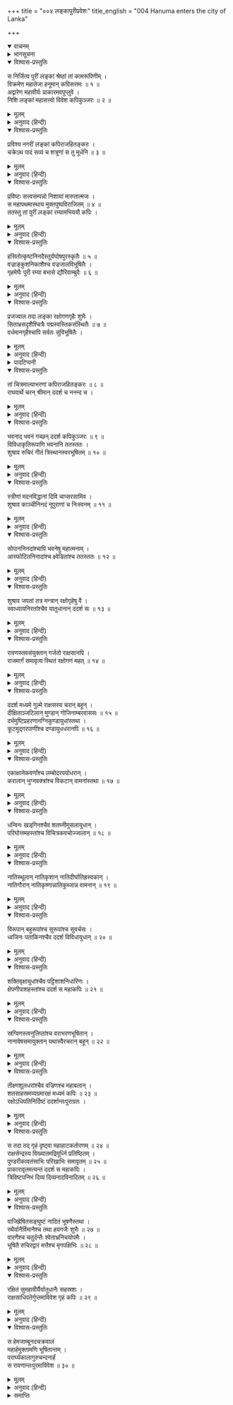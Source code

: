 +++
title = "००४ लङ्कापुरीप्रवेशः"
title_english = "004 Hanuma enters the city of Lanka"

+++
<details open><summary>वाचनम्</summary>
<div caption="श्रीराम-हरिसीताराममूर्ति-घनपाठिभ्यां वचनम्" class="audioEmbed" src="https://archive.org/download/Ramayana-recitation-Sriram-harisItArAmamUrti-Ghanapaati-v2/Kanda_5/Kanda_5_SK-004-Hanuma_enters_the_city_of_Lanka.mp3"></div>
</details>

<details><summary>भागसूचना</summary>

4. हनुमान् जी का लंकापुरी एवं रावणके अन्तःपुरमें प्रवेश
</details>

<details open><summary>विश्वास-प्रस्तुतिः</summary>

स निर्जित्य पुरीं लङ्कां श्रेष्ठां तां कामरूपिणीम् ।  
विक्रमेण महातेजा हनूमान् कपिसत्तमः ॥ १ ॥  
अद्वारेण महावीर्यः प्राकारमवपुप्लुवे ।  
निशि लङ्कां महासत्त्वो विवेश कपिकुञ्जरः ॥ २ ॥
</details>

<details><summary>मूलम्</summary>

स निर्जित्य पुरीं लङ्कां श्रेष्ठां तां कामरूपिणीम् ।  
विक्रमेण महातेजा हनूमान् कपिसत्तमः ॥ १ ॥  
अद्वारेण महावीर्यः प्राकारमवपुप्लुवे ।  
निशि लङ्कां महासत्त्वो विवेश कपिकुञ्जरः ॥ २ ॥
</details>

<details><summary>अनुवाद (हिन्दी)</summary>

इच्छानुसार रूप धारण करनेवाली श्रेष्ठ राक्षसी लंकापुरीको अपने पराक्रमसे परास्त करके महातेजस्वी महाबली महान् सत्त्वशाली वानरशिरोमणि कपिकुञ्जर हनुमान् बिना दरवाजेके ही रातमें चहारदीवारी फाँद गये और लंकाके भीतर घुस गये ॥ १-२ ॥
</details>

<details open><summary>विश्वास-प्रस्तुतिः</summary>

प्रविश्य नगरीं लङ्कां कपिराजहितङ्करः ।  
चक्रेऽथ पादं सव्यं च शत्रूणां स तु मूर्धनि ॥ ३ ॥
</details>

<details><summary>मूलम्</summary>

प्रविश्य नगरीं लङ्कां कपिराजहितङ्करः ।  
चक्रेऽथ पादं सव्यं च शत्रूणां स तु मूर्धनि ॥ ३ ॥
</details>

<details><summary>अनुवाद (हिन्दी)</summary>

कपिराज सुग्रीवका हित करनेवाले हनुमान् जी ने इस तरह लंकापुरीमें प्रवेश करके मानो शत्रुओंके सिरपर अपना बायाँ पैर रख दिया ॥ ३ ॥
</details>

<details open><summary>विश्वास-प्रस्तुतिः</summary>

प्रविष्टः सत्त्वसम्पन्नो निशायां मारुतात्मजः ।  
स महापथमास्थाय मुक्तपुष्पविराजितम् ॥ ४ ॥  
ततस्तु तां पुरीं लङ्कां रम्यामभिययौ कपिः ।
</details>

<details><summary>मूलम्</summary>

प्रविष्टः सत्त्वसम्पन्नो निशायां मारुतात्मजः ।  
स महापथमास्थाय मुक्तपुष्पविराजितम् ॥ ४ ॥  
ततस्तु तां पुरीं लङ्कां रम्यामभिययौ कपिः ।
</details>

<details><summary>अनुवाद (हिन्दी)</summary>

सत्त्वगुणसे सम्पन्न पवनपुत्र हनुमान् उस रातमें परकोटेके भीतर प्रवेश करके बिखेरे गये फूलोंसे सुशोभित राजमार्गका आश्रय ले उस रमणीय लंकापुरीकी ओर चले ॥ ४ १/२ ॥
</details>

<details open><summary>विश्वास-प्रस्तुतिः</summary>

हसितोत्कृष्टनिनदैस्तूर्यघोषपुरस्कृतैः ॥ ५ ॥  
वज्राङ्कुशनिकाशैश्च वज्रजालविभूषितैः ।  
गृहमेघैः पुरी रम्या बभासे द्यौरिवाम्बुदैः ॥ ६ ॥
</details>

<details><summary>मूलम्</summary>

हसितोत्कृष्टनिनदैस्तूर्यघोषपुरस्कृतैः ॥ ५ ॥  
वज्राङ्कुशनिकाशैश्च वज्रजालविभूषितैः ।  
गृहमेघैः पुरी रम्या बभासे द्यौरिवाम्बुदैः ॥ ६ ॥
</details>

<details><summary>अनुवाद (हिन्दी)</summary>

जैसे आकाश श्वेत बादलोंसे सुशोभित होता है, उसी प्रकार वह रमणीय पुरी अपने श्वेत मेघसदृश गृहोंसे उत्तम शोभा पा रही थी । वे गृह अट्टहासजनित उत्कृष्ट शब्दों तथा वाद्यघोषोंसे मुखरित थे । उनमें वज्रों तथा अंकुशोंके चित्र अङ्कित थे और हीरोंके बने हुए झरोखे उनकी शोभा बढ़ाते थे ॥ ५-६ ॥
</details>

<details open><summary>विश्वास-प्रस्तुतिः</summary>

प्रजज्वाल तदा लङ्का रक्षोगणगृहैः शुभैः ।  
सिताभ्रसदृशैश्चित्रैः पद्मस्वस्तिकसंस्थितैः ॥ ७ ॥  
वर्धमानगृहैश्चापि सर्वतः सुविभूषितैः ।
</details>

<details><summary>मूलम्</summary>

प्रजज्वाल तदा लङ्का रक्षोगणगृहैः शुभैः ।  
सिताभ्रसदृशैश्चित्रैः पद्मस्वस्तिकसंस्थितैः ॥ ७ ॥  
वर्धमानगृहैश्चापि सर्वतः सुविभूषितैः ।
</details>

<details><summary>अनुवाद (हिन्दी)</summary>

उस समय लंका श्वेत बादलोंके समान सुन्दर एवं विचित्र राक्षस-गृहोंसे प्रकाशित हो रही थी । उन गृहोंमेंसे कोई तो कमलके आकारमें बने हुए थे । कोई१ स्वस्तिकके चिह्न या आकारसे युक्त थे और किन्हींका निर्माण वर्धमानसंज्ञक२ गृहोंके रूपमें हुआ था । वे सभी सब ओरसे सजाये गये थे ॥ ७ १/२ ॥
</details>

<details><summary>पादटिप्पनी</summary>

१-२ वाराहमिहिरकी संहितामें गृहोंके विभिन्न संस्थानों (आकृतियों) का वर्णन किया गया है । उन्हीं संस्थानोंके अनुसार उनके नाम दिये गये हैं । जहाँ स्वस्तिकसंस्थान और वर्धमानसंज्ञक गृहका उल्लेख हुआ है, इनके लक्षणोंको स्पष्ट करनेवाले वचनोंको यहाँ उद‍्धृत किया जाता है—  
चतुःशालं चतुर्द्वारं सर्वतोभद्रसंज्ञितम् ।  
पश्चिमद्वाररहितं नन्द्यावर्ताह्वयन्तु तत् ॥  
दक्षिणद्वाररहितं वर्धमानं धनप्रदम् ।  
प्राग्द्वाररहितं स्वस्तिकाख्यं पुत्रधनप्रदम् ॥  
चार शालाओंसे युक्त गृहको, जिसके प्रत्येक दिशामें एक-एक करके चार द्वार हों, ‘सर्वतोभद्र’ कहते हैं । जिसमें तीन ही द्वार हों, पश्चिम दिशाकी ओर द्वार न हो, उसका नाम ‘नन्द्यावर्त’ है । जिसमें दक्षिणके सिवा अन्य तीन दिशाओंमें द्वार हों, उसे ‘वर्धमान्’ गृह कहते हैं । वह धन देनेवाला होता है तथा जिसमें केवल पूर्व दिशाकी ओर द्वार न हो, उस गृहका नाम ‘स्वस्तिक’ है । वह पुत्र और धन देनेवाला होता है ।
</details>

<details open><summary>विश्वास-प्रस्तुतिः</summary>

तां चित्रमाल्याभरणां कपिराजहितङ्करः ॥ ८ ॥  
राघवार्थे चरन् श्रीमान् ददर्श च ननन्द च ।
</details>

<details><summary>मूलम्</summary>

तां चित्रमाल्याभरणां कपिराजहितङ्करः ॥ ८ ॥  
राघवार्थे चरन् श्रीमान् ददर्श च ननन्द च ।
</details>

<details><summary>अनुवाद (हिन्दी)</summary>

वानरराज सुग्रीवका हित करनेवाले श्रीमान् हनुमान् श्रीरघुनाथजीकी कार्यसिद्धिके लिये विचित्र पुष्पमय आभरणोंसे अलंकृत लंकामें विचरने लगे । उन्होंने उस पुरीको अच्छी तरह देखा और देखकर प्रसन्नताका अनुभव किया ॥ ८ १/२ ॥
</details>

<details open><summary>विश्वास-प्रस्तुतिः</summary>

भवनाद् भवनं गच्छन् ददर्श कपिकुञ्जरः ॥ ९ ॥  
विविधाकृतिरूपाणि भवनानि ततस्ततः ।  
शुश्राव रुचिरं गीतं त्रिस्थानस्वरभूषितम् ॥ १० ॥
</details>

<details><summary>मूलम्</summary>

भवनाद् भवनं गच्छन् ददर्श कपिकुञ्जरः ॥ ९ ॥  
विविधाकृतिरूपाणि भवनानि ततस्ततः ।  
शुश्राव रुचिरं गीतं त्रिस्थानस्वरभूषितम् ॥ १० ॥
</details>

<details><summary>अनुवाद (हिन्दी)</summary>

उन कपिश्रेष्ठने जहाँ-तहाँ एक घरसे दूसरे घरपर जाते हुए विविध आकार-प्रकारके भवन देखे तथा हृदय, कण्ठ और मूर्धा—इन तीन स्थानोंसे निकलनेवाले मन्द, मध्यम और उच्च स्वरसे विभूषित मनोहर गीत सुने ॥ ९-१० ॥
</details>

<details open><summary>विश्वास-प्रस्तुतिः</summary>

स्त्रीणां मदनविद्धानां दिवि चाप्सरसामिव ।  
शुश्राव काञ्चीनिनदं नूपुराणां च निःस्वनम् ॥ ११ ॥
</details>

<details><summary>मूलम्</summary>

स्त्रीणां मदनविद्धानां दिवि चाप्सरसामिव ।  
शुश्राव काञ्चीनिनदं नूपुराणां च निःस्वनम् ॥ ११ ॥
</details>

<details><summary>अनुवाद (हिन्दी)</summary>

उन्होंने स्वर्गीय अप्सराओंके समान सुन्दरी तथा कामवेदनासे पीड़ित कामिनियोंकी करधनी और पायजेबोंकी झनकार सुनी ॥ ११ ॥
</details>

<details open><summary>विश्वास-प्रस्तुतिः</summary>

सोपाननिनदांश्चापि भवनेषु महात्मनाम् ।  
आस्फोटितनिनादांश्च क्ष्वेडितांश्च ततस्ततः ॥ १२ ॥
</details>

<details><summary>मूलम्</summary>

सोपाननिनदांश्चापि भवनेषु महात्मनाम् ।  
आस्फोटितनिनादांश्च क्ष्वेडितांश्च ततस्ततः ॥ १२ ॥
</details>

<details><summary>अनुवाद (हिन्दी)</summary>

इसी तरह जहाँ-तहाँ महामनस्वी राक्षसोंके घरोंमें सीढ़ियोंपर चढ़ते समय स्त्रियोंकी काञ्ची और मंजीरकी मधुरध्वनि तथा पुरुषोंके ताल ठोकने और गर्जनेकी भी आवाजें उन्हें सुनायी दीं ॥ १२ ॥
</details>

<details open><summary>विश्वास-प्रस्तुतिः</summary>

शुश्राव जपतां तत्र मन्त्रान् रक्षोगृहेषु वै ।  
स्वाध्यायनिरतांश्चैव यातुधानान् ददर्श सः ॥ १३ ॥
</details>

<details><summary>मूलम्</summary>

शुश्राव जपतां तत्र मन्त्रान् रक्षोगृहेषु वै ।  
स्वाध्यायनिरतांश्चैव यातुधानान् ददर्श सः ॥ १३ ॥
</details>

<details><summary>अनुवाद (हिन्दी)</summary>

राक्षसोंके घरोंमें बहुतोंको तो उन्होंने वहाँ मन्त्र जपते हुए सुना और कितने ही निशाचरोंको स्वाध्यायमें तत्पर देखा ॥ १३ ॥
</details>

<details open><summary>विश्वास-प्रस्तुतिः</summary>

रावणस्तवसंयुक्तान् गर्जतो राक्षसानपि ।  
राजमार्गं समावृत्य स्थितं रक्षोगणं महत् ॥ १४ ॥
</details>

<details><summary>मूलम्</summary>

रावणस्तवसंयुक्तान् गर्जतो राक्षसानपि ।  
राजमार्गं समावृत्य स्थितं रक्षोगणं महत् ॥ १४ ॥
</details>

<details><summary>अनुवाद (हिन्दी)</summary>

कई राक्षसोंको उन्होंने रावणकी स्तुतिके साथ गर्जना करते और निशाचरोंकी एक बड़ी भीड़को राजमार्ग रोककर खड़ी हुई देखा ॥ १४ ॥
</details>

<details open><summary>विश्वास-प्रस्तुतिः</summary>

ददर्श मध्यमे गुल्मे राक्षसस्य चरान् बहून् ।  
दीक्षिताञ्जटिलान् मुण्डान् गोजिनाम्बरवाससः ॥ १५ ॥  
दर्भमुष्टिप्रहरणानग्निकुण्डायुधांस्तथा ।  
कूटमुद‍्गरपाणींश्च दण्डायुधधरानपि ॥ १६ ॥
</details>

<details><summary>मूलम्</summary>

ददर्श मध्यमे गुल्मे राक्षसस्य चरान् बहून् ।  
दीक्षिताञ्जटिलान् मुण्डान् गोजिनाम्बरवाससः ॥ १५ ॥  
दर्भमुष्टिप्रहरणानग्निकुण्डायुधांस्तथा ।  
कूटमुद‍्गरपाणींश्च दण्डायुधधरानपि ॥ १६ ॥
</details>

<details><summary>अनुवाद (हिन्दी)</summary>

नगरके मध्यभागमें उन्हें रावणके बहुत-से गुप्तचर दिखायी दिये । उनमें कोई योगकी दीक्षा लिये हुए, कोई जटा बढ़ाये, कोई मूड़ मुँड़ाये, कोई गोचर्म या मृगचर्म धारण किये और कोई नंग-धड़ंग थे । कोई मुट्ठीभर कुशोंको ही अस्त्र-रूपसे धारण किये हुए थे । किन्हींका अग्निकुण्ड ही आयुध था । किन्हींके हाथमें कूट या मुद‍्गर था । कोई डंडेको ही हथियाररूपमें लिये हुए थे ॥
</details>

<details open><summary>विश्वास-प्रस्तुतिः</summary>

एकाक्षानेकवर्णांश्च लम्बोदरपयोधरान् ।  
करालान् भुग्नवक्त्रांश्च विकटान् वामनांस्तथा ॥ १७ ॥
</details>

<details><summary>मूलम्</summary>

एकाक्षानेकवर्णांश्च लम्बोदरपयोधरान् ।  
करालान् भुग्नवक्त्रांश्च विकटान् वामनांस्तथा ॥ १७ ॥
</details>

<details><summary>अनुवाद (हिन्दी)</summary>

किन्हींके एक ही आँख थी तो किन्हींके रूप बहुरंगे थे । कितनोंके पेट और स्तन बहुत बड़े थे । कोई बड़े विकराल थे । किन्हींके मुँह टेढ़े-मेढ़े थे । कोई विकट थे तो कोई बौने ॥ १७ ॥
</details>

<details open><summary>विश्वास-प्रस्तुतिः</summary>

धन्विनः खड‍‍्गिनश्चैव शतघ्नीमुसलायुधान् ।  
परिघोत्तमहस्तांश्च विचित्रकवचोज्ज्वलान् ॥ १८ ॥
</details>

<details><summary>मूलम्</summary>

धन्विनः खड‍‍्गिनश्चैव शतघ्नीमुसलायुधान् ।  
परिघोत्तमहस्तांश्च विचित्रकवचोज्ज्वलान् ॥ १८ ॥
</details>

<details><summary>अनुवाद (हिन्दी)</summary>

किन्हींके पास धनुष, खड्ग, शतघ्नी और मूसलरूप आयुध थे । किन्हींके हाथोंमें उत्तम परिघ विद्यमान थे और कोई विचित्र कवचोंसे प्रकाशित हो रहे थे ॥ १८ ॥
</details>

<details open><summary>विश्वास-प्रस्तुतिः</summary>

नातिस्थूलान् नातिकृशान् नातिदीर्घातिह्रस्वकान् ।  
नातिगौरान् नातिकृष्णान्नातिकुब्जान्न वामनान् ॥ १९ ॥
</details>

<details><summary>मूलम्</summary>

नातिस्थूलान् नातिकृशान् नातिदीर्घातिह्रस्वकान् ।  
नातिगौरान् नातिकृष्णान्नातिकुब्जान्न वामनान् ॥ १९ ॥
</details>

<details><summary>अनुवाद (हिन्दी)</summary>

कुछ निशाचर न तो अधिक मोटे थे, न अधिक दुर्बल, न बहुत लंबे थे न अधिक छोटे, न बहुत गोरे थे न अधिक काले तथा न अधिक कुबड़े थे न विशेष बौने ही ॥ १९ ॥
</details>

<details open><summary>विश्वास-प्रस्तुतिः</summary>

विरूपान् बहुरूपांश्च सुरूपांश्च सुवर्चसः ।  
ध्वजिनः पताकिनश्चैव ददर्श विविधायुधान् ॥ २० ॥
</details>

<details><summary>मूलम्</summary>

विरूपान् बहुरूपांश्च सुरूपांश्च सुवर्चसः ।  
ध्वजिनः पताकिनश्चैव ददर्श विविधायुधान् ॥ २० ॥
</details>

<details><summary>अनुवाद (हिन्दी)</summary>

कोई बड़े कुरूप थे, कोई अनेक प्रकारके रूप धारण कर सकते थे, किन्हींका रूप सुन्दर था, कोई बड़े तेजस्वी थे तथा किन्हींके पास ध्वजा, पताका और अनेक प्रकारके अस्त्र-शस्त्र थे ॥ २० ॥
</details>

<details open><summary>विश्वास-प्रस्तुतिः</summary>

शक्तिवृक्षायुधांश्चैव पट्टिशाशनिधारिणः ।  
क्षेपणीपाशहस्तांश्च ददर्श स महाकपिः ॥ २१ ॥
</details>

<details><summary>मूलम्</summary>

शक्तिवृक्षायुधांश्चैव पट्टिशाशनिधारिणः ।  
क्षेपणीपाशहस्तांश्च ददर्श स महाकपिः ॥ २१ ॥
</details>

<details><summary>अनुवाद (हिन्दी)</summary>

कोई शक्ति और वृक्षरूप आयुध धारण किये देखे जाते थे तथा किन्हींके पास पट्टिश, वज्र, गुलेल और पाश थे । महाकपि हनुमान् ने उन सबको देखा ॥ २१ ॥
</details>

<details open><summary>विश्वास-प्रस्तुतिः</summary>

स्रग्विणस्त्वनुलिप्तांश्च वराभरणभूषितान् ।  
नानावेषसमायुक्तान् यथास्वैरचरान् बहून् ॥ २२ ॥
</details>

<details><summary>मूलम्</summary>

स्रग्विणस्त्वनुलिप्तांश्च वराभरणभूषितान् ।  
नानावेषसमायुक्तान् यथास्वैरचरान् बहून् ॥ २२ ॥
</details>

<details><summary>अनुवाद (हिन्दी)</summary>

किन्हींके गलेमें फूलोंके हार थे और ललाट आदि अंग चन्दनसे चर्चित थे । कोई श्रेष्ठ आभूषणोंसे सजे हुए थे । कितने ही नाना प्रकारके वेशभूषासे संयुक्त थे और बहुतेरे स्वेच्छानुसार विचरनेवाले जान पड़ते थे ॥ २२ ॥
</details>

<details open><summary>विश्वास-प्रस्तुतिः</summary>

तीक्ष्णशूलधरांश्चैव वज्रिणश्च महाबलान् ।  
शतसाहस्रमव्यग्रमारक्षं मध्यमं कपिः ॥ २३ ॥  
रक्षोऽधिपतिनिर्दिष्टं ददर्शान्तःपुराग्रतः ।
</details>

<details><summary>मूलम्</summary>

तीक्ष्णशूलधरांश्चैव वज्रिणश्च महाबलान् ।  
शतसाहस्रमव्यग्रमारक्षं मध्यमं कपिः ॥ २३ ॥  
रक्षोऽधिपतिनिर्दिष्टं ददर्शान्तःपुराग्रतः ।
</details>

<details><summary>अनुवाद (हिन्दी)</summary>

कितने ही राक्षस तीखे शूल तथा वज्र लिये हुए थे । वे सब-के-सब महान् बलसे सम्पन्न थे । इनके सिवा कपिवर हनुमान् ने एक लाख रक्षक सेनाको राक्षसराज रावणकी आज्ञासे सावधान होकर नगरके मध्यभागकी रक्षामें संलग्न देखा । वे सारे सैनिक रावणके अन्तःपुरके अग्रभागमें स्थित थे ॥ २३ १/२ ॥
</details>

<details open><summary>विश्वास-प्रस्तुतिः</summary>

स तदा तद् गृहं दृष्ट्वा महाहाटकतोरणम् ॥ २४ ॥  
राक्षसेन्द्रस्य विख्यातमद्रिमूर्ध्नि प्रतिष्ठितम् ।  
पुण्डरीकावतंसाभिः परिखाभिः समावृतम् ॥ २५ ॥  
प्राकारावृतमत्यन्तं ददर्श स महाकपिः ।  
त्रिविष्टपनिभं दिव्यं दिव्यनादविनादितम् ॥ २६ ॥
</details>

<details><summary>मूलम्</summary>

स तदा तद् गृहं दृष्ट्वा महाहाटकतोरणम् ॥ २४ ॥  
राक्षसेन्द्रस्य विख्यातमद्रिमूर्ध्नि प्रतिष्ठितम् ।  
पुण्डरीकावतंसाभिः परिखाभिः समावृतम् ॥ २५ ॥  
प्राकारावृतमत्यन्तं ददर्श स महाकपिः ।  
त्रिविष्टपनिभं दिव्यं दिव्यनादविनादितम् ॥ २६ ॥
</details>

<details><summary>अनुवाद (हिन्दी)</summary>

रक्षक सेनाके लिये जो विशाल भवन बना था, उसका फाटक बहुमूल्य सुवर्णद्वारा निर्मित हुआ था । उस आरक्षाभवनको देखकर महाकपि हनुमान् जी ने राक्षसराज रावणके सुप्रसिद्ध राजमहलपर दृष्टिपात किया, जो त्रिकूट पर्वतके एक शिखरपर प्रतिष्ठित था । वह सब ओरसे श्वेत कमलोंद्वारा अलंकृत खाइयोंसे घिरा हुआ था । उसके चारों ओर बहुत ऊँचा परकोटा था, जिसने उस राजभवनको घेर रखा था । वह दिव्य भवन स्वर्गलोकके समान मनोहर था और वहाँ संगीत आदिके दिव्य शब्द गूँज रहे थे ॥ २४—२६ ॥
</details>

<details open><summary>विश्वास-प्रस्तुतिः</summary>

वाजिह्रेषितसङ्घुष्टं नादितं भूषणैस्तथा ।  
रथैर्यानैर्विमानैश्च तथा हयगजैः शुभैः ॥ २७ ॥  
वारणैश्च चतुर्दन्तैः श्वेताभ्रनिचयोपमैः ।  
भूषितै रुचिरद्वारं मत्तैश्च मृगपक्षिभिः ॥ २८ ॥
</details>

<details><summary>मूलम्</summary>

वाजिह्रेषितसङ्घुष्टं नादितं भूषणैस्तथा ।  
रथैर्यानैर्विमानैश्च तथा हयगजैः शुभैः ॥ २७ ॥  
वारणैश्च चतुर्दन्तैः श्वेताभ्रनिचयोपमैः ।  
भूषितै रुचिरद्वारं मत्तैश्च मृगपक्षिभिः ॥ २८ ॥
</details>

<details><summary>अनुवाद (हिन्दी)</summary>

घोड़ोंकी हिनहिनाहटकी आवाज भी वहाँ सब ओर फैली हुई थी । आभूषणोंकी रुनझुन भी कानोंमें पड़ती रहती थी । नाना प्रकारके रथ, पालकी आदि सवारी, विमान, सुन्दर हाथी, घोड़े, श्वेत बादलोंकी घटाके समान दिखायी देनेवाले चार दाँतोंसे युक्त सजे-सजाये मतवाले हाथी तथा मदमत्त पशु-पक्षियोंके संचरणसे उस राजमहलका द्वार बड़ा सुन्दर दिखायी देता था ॥ २७-२८ ॥
</details>

<details open><summary>विश्वास-प्रस्तुतिः</summary>

रक्षितं सुमहावीर्यैर्यातुधानैः सहस्रशः ।  
राक्षसाधिपतेर्गुप्तमाविवेश गृहं कपिः ॥ २९ ॥
</details>

<details><summary>मूलम्</summary>

रक्षितं सुमहावीर्यैर्यातुधानैः सहस्रशः ।  
राक्षसाधिपतेर्गुप्तमाविवेश गृहं कपिः ॥ २९ ॥
</details>

<details><summary>अनुवाद (हिन्दी)</summary>

सहस्रों महापराक्रमी निशाचर राक्षसराजके उस महलकी रक्षा करते थे । उस गुप्त भवनमें भी कपिवर हनुमान् जी जा पहुँचे ॥ २९ ॥
</details>

<details open><summary>विश्वास-प्रस्तुतिः</summary>

स हेमजाम्बूनदचक्रवालं  
महार्हमुक्तामणि भूषितान्तम् ।  
परार्घ्यकालागुरुचन्दनार्हं  
स रावणान्तःपुरमाविवेश ॥ ३० ॥
</details>

<details><summary>मूलम्</summary>

स हेमजाम्बूनदचक्रवालं  
महार्हमुक्तामणि भूषितान्तम् ।  
परार्घ्यकालागुरुचन्दनार्हं  
स रावणान्तःपुरमाविवेश ॥ ३० ॥
</details>

<details><summary>अनुवाद (हिन्दी)</summary>

तदनन्तर जिसके चारों ओर सुवर्ण एवं जाम्बूनदका परकोटा था, जिसका ऊपरी भाग बहुमूल्य मोती और मणियोंसे विभूषित था तथा अत्यन्त उत्तम काले अगुरु एवं चन्दनसे जिसकी अर्चना की जाती थी, रावणके उस अन्तःपुरमें हनुमान् जी ने प्रवेश किया ॥ ३० ॥
</details>

<details><summary>समाप्तिः</summary>

इत्यार्षे श्रीमद्रामायणे वाल्मीकीये आदिकाव्ये सुन्दरकाण्डे चतुर्थः सर्गः ॥ ४ ॥  
इस प्रकार श्रीवाल्मीकिनिर्मित आर्षरामायण आदिकाव्यके सुन्दरकाण्डमें चौथा सर्ग पूरा हुआ ॥ ४ ॥
</details>

